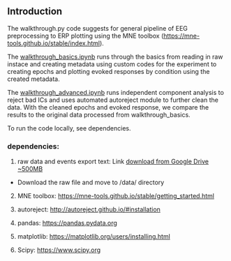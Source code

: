 ## Introduction
The walkthrough.py code suggests for general pipeline of EEG preprocessing to ERP plotting using the MNE toolbox (https://mne-tools.github.io/stable/index.html).

The [walkthrough_basics.ipynb](https://github.com/jeon11/mne-egi/blob/master/walkthrough_basics.ipynb) runs through the basics from reading in raw instace and creating metadata using custom codes for the experiment to creating epochs and plotting evoked responses by condition using the created metadata.

The [walkthrough_advanced.ipynb](https://github.com/jeon11/mne-egi/blob/master/walkthrough_advanced.ipynb) runs independent component analysis to reject bad ICs and uses automated autoreject module to further clean the data. With the cleaned epochs and evoked response, we compare the results to the original data processed from walkthrough_basics.

To run the code locally, see dependencies.


### dependencies:
1. raw data and events export text: Link [download from Google Drive ~500MB](https://drive.google.com/file/d/1W2UFu_6H4HzFF2DALAxfmr0BNSj7pEok/view?usp=sharing)
  - Download the raw file and move to /data/ directory


2. MNE toolbox: https://mne-tools.github.io/stable/getting_started.html

3. autoreject: http://autoreject.github.io/#installation

4. pandas: https://pandas.pydata.org

5. matplotlib: https://matplotlib.org/users/installing.html

6. Scipy: https://www.scipy.org
